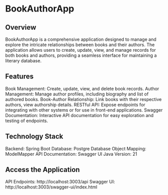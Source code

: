 # BookAuthorApp

## Overview
BookAuthorApp is a comprehensive application designed to manage and explore the intricate relationships between books and their authors. The application allows users to create, update, view, and manage records for both books and authors, providing a seamless interface for maintaining a literary database.

## Features
Book Management: Create, update, view, and delete book records.
Author Management: Manage author profiles, including biography and list of authored books.
Book-Author Relationship: Link books with their respective authors, view authorship details.
RESTful API: Expose endpoints for integrating with other systems or for use in front-end applications.
Swagger Documentation: Interactive API documentation for easy exploration and testing of endpoints.

## Technology Stack
Backend: Spring Boot
Database: Postgre Database 
Object Mapping: ModelMapper
API Documentation: Swagger UI
Java Version: 21

## Access the Application
API Endpoints: http://localhost:3003/api
Swagger UI: http://localhost:3003/swagger-ui/index.html
